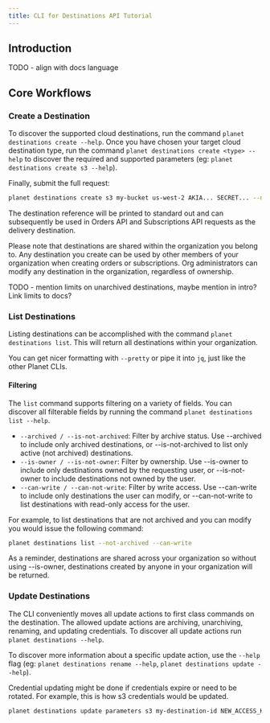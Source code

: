 ```yaml
---
title: CLI for Destinations API Tutorial
---
```


## Introduction
TODO - align with docs language

## Core Workflows

### Create a Destination
To discover the supported cloud destinations, run the command `planet destinations create --help`. Once you have chosen your target cloud destination type, run the command `planet destinations create <type> --help` to discover the required and supported parameters (eg: `planet destinations create s3 --help`).

Finally, submit the full request:
```sh
planet destinations create s3 my-bucket us-west-2 AKIA... SECRET... --name my-s3-destination
```

The destination reference will be printed to standard out and can subsequently be used in Orders API and Subscriptions API requests as the delivery destination.

Please note that destinations are shared within the organization you belong to. Any destination you create can be used by other members of your organization when creating orders or subscriptions. Org administrators can modify any destination in the organization, regardless of ownership.

TODO - mention limits on unarchived destinations, maybe mention in intro? Link limits to docs?

### List Destinations
Listing destinations can be accomplished with the command `planet destinations list`. This will return all destinations within your organization.

You can get nicer formatting with `--pretty` or pipe it into `jq`, just like the other Planet CLIs.

#### Filtering
The `list` command supports filtering on a variety of fields. You can discover all filterable fields by running the command `planet destinations list --help`.

* `--archived / --is-not-archived`: Filter by archive status. Use --archived to include only archived destinations, or --is-not-archived to list only active (not archived) destinations.
* `--is-owner / --is-not-owner`: Filter by ownership. Use --is-owner to include only destinations owned by the requesting user, or --is-not-owner to include destinations not owned by the user.
* `--can-write / --can-not-write`: Filter by write access. Use --can-write to include only destinations the user can modify, or --can-not-write to list destinations with read-only access for the user.

For example, to list destinations that are not archived and you can modify you would issue the following command:
```sh
planet destinations list --not-archived --can-write
```

As a reminder, destinations are shared across your organization so without using --is-owner, destinations created by anyone in your organization will be returned.

### Update Destinations
The CLI conveniently moves all update actions to first class commands on the destination. The allowed update actions are archiving, unarchiving, renaming, and updating credentials. To discover all update actions run `planet destinations --help`.

To discover more information about a specific update action, use the `--help` flag (eg: `planet destinations rename --help`, `planet destinations update --help`).

Credential updating might be done if credentials expire or need to be rotated. For example, this is how s3 credentials would be updated.
```sh
planet destinations update parameters s3 my-destination-id NEW_ACCESS_KEY NEW_SECRET_KEY
```
